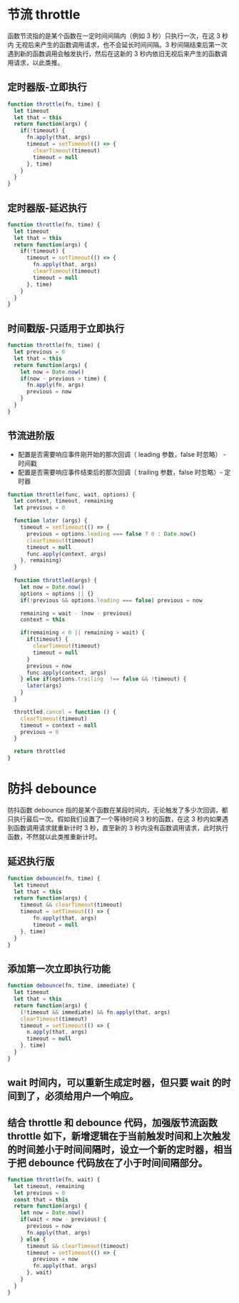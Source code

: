 <!--
 * @Description: 
 * @Version: 2.0
 * @Autor: zhaojunyun-jk
 * @Date: 2020-08-19 14:18:00
 * @LastEditors: zhaojunyun-jk
 * @LastEditTime: 2020-08-19 14:18:03
-->

# 节流 throttle

函数节流指的是某个函数在一定时间间隔内（例如 3 秒）只执行一次，在这 3 秒内 无视后来产生的函数调用请求，也不会延长时间间隔。3 秒间隔结束后第一次遇到新的函数调用会触发执行，然后在这新的 3 秒内依旧无视后来产生的函数调用请求，以此类推。

## 定时器版-立即执行
```js
function throttle(fn, time) {
  let timeout
  let that = this
  return function(args) {
    if(!timeout) {
      fn.apply(that, args)
      timeout = setTimeout(() => {
        clearTimeout(timeout)
        timeout = null
      }, time)
    }
  }
}
```

## 定时器版-延迟执行
```js
function throttle(fn, time) {
  let timeout
  let that = this
  return function(args) {
    if(!timeout) {
      timeout = setTimeout(() => {
        fn.apply(that, args)
        clearTimeout(timeout)
        timeout = null
      }, time)
    }
  }
}
```

## 时间戳版-只适用于立即执行
```js
function throttle(fn, time) {
  let previous = 0
  let that = this
  return function(args) {
    let now = Date.now()
    if(now - previous > time) {
      fn.apply(fn, args)
      previous = now
    }
  }
}
```

## 节流进阶版

- 配置是否需要响应事件刚开始的那次回调（ leading 参数，false 时忽略） - 时间戳
- 配置是否需要响应事件结束后的那次回调（ trailing 参数，false 时忽略）- 定时器

```js
function throttle(func, wait, options) {
  let context, timeout, remaining
  let previous = 0

  function later (args) {
    timeout = setTimeout(() => {
      previous = options.leading === false ? 0 : Date.now() 
      clearTimeout(timeout)
      timeout = null
      func.apply(context, args)
    }, remaining)
  }
  
  function throttled(args) {
    let now = Date.now()
    options = options || {}
    if(!previous && options.leading === false) previous = now

    remaining = wait - (now - previous)
    context = this

    if(remaining < 0 || remaining > wait) {
      if(timeout) {
        clearTimeout(timeout)
        timeout = null
      }
      previous = now
      func.apply(context, args)
    } else if(options.trailing  !== false && !timeout) {
      later(args)
    }
  }

  throttled.cancel = function () {
    clearTimeout(timeout)
    timeout = context = null
    previous = 0
  }

  return throttled
}
```

# 防抖 debounce

防抖函数 debounce 指的是某个函数在某段时间内，无论触发了多少次回调，都只执行最后一次。假如我们设置了一个等待时间 3 秒的函数，在这 3 秒内如果遇到函数调用请求就重新计时 3 秒，直至新的 3 秒内没有函数调用请求，此时执行函数，不然就以此类推重新计时。

## 延迟执行版

```js
function debounce(fn, time) {
  let timeout
  let that = this
  return function(args) {
    timeout && clearTimeout(timeout)
    timeout = setTimeout(() => {
        fn.apply(that, args)
        timeout = null
    }, time)
  }
}
```

## 添加第一次立即执行功能

```js
function debounce(fn, time, immediate) {
  let timeout
  let that = this
  return function(args) {
    (!timeout && immediate) && fn.apply(that, args)
    clearTimeout(timeout)
    timeout = setTimeout(() => {
      n.apply(that, args)
      timeout = null
    }, time)
  }
}
```

## wait 时间内，可以重新生成定时器，但只要 wait 的时间到了，必须给用户一个响应。
## 结合 throttle 和 debounce 代码，加强版节流函数 throttle 如下，新增逻辑在于当前触发时间和上次触发的时间差小于时间间隔时，设立一个新的定时器，相当于把 debounce 代码放在了小于时间间隔部分。
```js
function throttle(fn, wait) {
  let timeout, remaining
  let previous = 0
  const that = this
  return function(args) {
    let now = Date.now()
    if(wait < now - previous) {
      previous = now
      fn.apply(that, args)
    } else {
      timeout && clearTimeout(timeout)
      timeout = setTimeout(() => {
        previous = now
        fn.apply(that, args)
      }, wait)
    }
  }
}
```